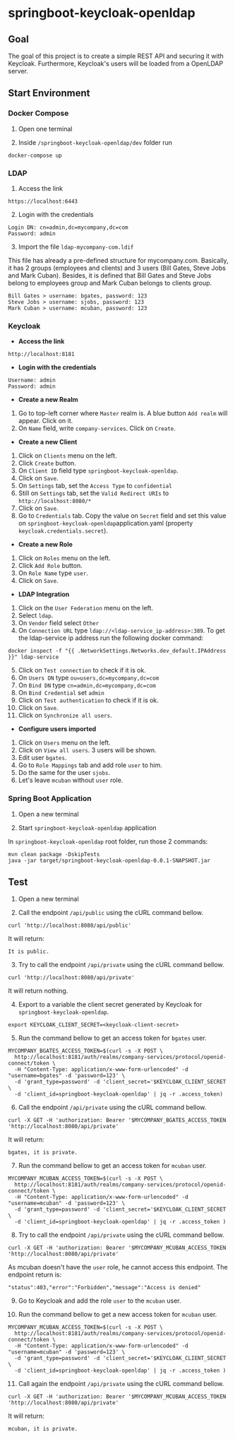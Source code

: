 # springboot-keycloak-openldap

## Goal

The goal of this project is to create a simple REST API and securing it with Keycloak. Furthermore, Keycloak's users will be loaded from a OpenLDAP server.

## Start Environment

### Docker Compose

1. Open one terminal

2. Inside `/springboot-keycloak-openldap/dev` folder run
```
docker-compose up
```

### LDAP

1. Access the link
```
https://localhost:6443
```

2. Login with the credentials
```
Login DN: cn=admin,dc=mycompany,dc=com
Password: admin
```

3. Import the file `ldap-mycompany-com.ldif`

This file has already a pre-defined structure for mycompany.com.
Basically, it has 2 groups (employees and clients) and 3 users (Bill Gates, Steve Jobs and Mark Cuban). Besides, it is defined that Bill Gates and Steve Jobs belong to employees group and Mark Cuban belongs to clients group.
```
Bill Gates > username: bgates, password: 123
Steve Jobs > username: sjobs, password: 123
Mark Cuban > username: mcuban, password: 123
```

### Keycloak

- **Access the link**
```
http://localhost:8181
```

- **Login with the credentials**
```
Username: admin
Password: admin
```

- **Create a new Realm**
1. Go to top-left corner where `Master` realm is. A blue button `Add realm` will appear. Click on it.
2. On `Name` field, write `company-services`. Click on `Create`.

- **Create a new Client**
1. Click on `Clients` menu on the left.
2. Click `Create` button.
3. On `Client ID` field type `springboot-keycloak-openldap`.
4. Click on `Save`.
5. On `Settings` tab, set the `Access Type` to `confidential`
6. Still on `Settings` tab, set the `Valid Redirect URIs` to `http://localhost:8080/*`
7. Click on `Save`.
8. Go to `Credentials` tab. Copy the value on `Secret` field and set this value on `springboot-keycloak-openldap`application.yaml (property `keycloak.credentials.secret`).

- **Create a new Role**
1. Click on `Roles` menu on the left.
2. Click `Add Role` button.
3. On `Role Name` type `user`.
4. Click on `Save`.

- **LDAP Integration**
1. Click on the `User Federation` menu on the left.
2. Select `ldap`.
3. On `Vendor` field select `Other`
4. On `Connection URL` type `ldap://<ldap-service_ip-address>:389`. To get the ldap-service ip address run the following docker command:
```
docker inspect -f "{{ .NetworkSettings.Networks.dev_default.IPAddress }}" ldap-service
```
5. Click on `Test connection` to check if it is ok.
6. On `Users DN` type `ou=users,dc=mycompany,dc=com`
7. On `Bind DN` type `cn=admin,dc=mycompany,dc=com`
8. On `Bind Credential` set `admin`
9. Click on `Test authentication` to check if it is ok.
10. Click on `Save`.
11. Click on `Synchronize all users`.

- **Configure users imported**
1. Click on `Users` menu on the left.
2. Click on `View all users`. 3 users will be shown.
3. Edit user `bgates`.
4. Go to `Role Mappings` tab and add role `user` to him.
5. Do the same for the user `sjobs`.
6. Let's leave `mcuban` without `user` role.

### Spring Boot Application

1. Open a new terminal

2. Start `springboot-keycloak-openldap` application

In `springboot-keycloak-openldap` root folder, run those 2 commands:
```
mvn clean package -DskipTests
java -jar target/springboot-keycloak-openldap-0.0.1-SNAPSHOT.jar
```

## Test

1. Open a new terminal

2. Call the endpoint `/api/public` using the cURL command bellow.
```
curl 'http://localhost:8080/api/public'
```
It will return:
```
It is public.
```

3. Try to call the endpoint `/api/private` using the cURL command bellow.
``` 
curl 'http://localhost:8080/api/private'
```
It will return nothing.

4. Export to a variable the client secret generated by Keycloak for `springboot-keycloak-openldap`.
```
export KEYCLOAK_CLIENT_SECRET=<keycloak-client-secret>
```

5. Run the command bellow to get an access token for `bgates` user.
```
MYCOMPANY_BGATES_ACCESS_TOKEN=$(curl -s -X POST \
  http://localhost:8181/auth/realms/company-services/protocol/openid-connect/token \
  -H "Content-Type: application/x-www-form-urlencoded" -d "username=bgates" -d 'password=123' \
  -d 'grant_type=password' -d 'client_secret='$KEYCLOAK_CLIENT_SECRET \
  -d 'client_id=springboot-keycloak-openldap' | jq -r .access_token)
```

6. Call the endpoint `/api/private` using the cURL command bellow.
```
curl -X GET -H 'authorization: Bearer '$MYCOMPANY_BGATES_ACCESS_TOKEN 'http://localhost:8080/api/private'
```
It will return:
```
bgates, it is private.
```

7. Run the command bellow to get an access token for `mcuban` user.
```
MYCOMPANY_MCUBAN_ACCESS_TOKEN=$(curl -s -X POST \
  http://localhost:8181/auth/realms/company-services/protocol/openid-connect/token \
  -H "Content-Type: application/x-www-form-urlencoded" -d "username=mcuban" -d 'password=123' \
  -d 'grant_type=password' -d 'client_secret='$KEYCLOAK_CLIENT_SECRET \
  -d 'client_id=springboot-keycloak-openldap' | jq -r .access_token )
```

8. Try to call the endpoint `/api/private` using the cURL command bellow.
```
curl -X GET -H 'authorization: Bearer '$MYCOMPANY_MCUBAN_ACCESS_TOKEN 'http://localhost:8080/api/private'
```
As mcuban doesn't have the `user` role, he cannot access this endpoint. The endpoint return is:
```
"status":403,"error":"Forbidden","message":"Access is denied"
```

9. Go to Keycloak and add the role `user` to the `mcuban` user.

10. Run the command bellow to get a new access token for `mcuban` user.
```
MYCOMPANY_MCUBAN_ACCESS_TOKEN=$(curl -s -X POST \
  http://localhost:8181/auth/realms/company-services/protocol/openid-connect/token \
  -H "Content-Type: application/x-www-form-urlencoded" -d "username=mcuban" -d 'password=123' \
  -d 'grant_type=password' -d 'client_secret='$KEYCLOAK_CLIENT_SECRET \
  -d 'client_id=springboot-keycloak-openldap' | jq -r .access_token )
```

11. Call again the endpoint `/api/private` using the cURL command bellow.
```
curl -X GET -H 'authorization: Bearer '$MYCOMPANY_MCUBAN_ACCESS_TOKEN 'http://localhost:8080/api/private'
```
It will return:
```
mcuban, it is private.
```